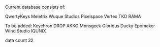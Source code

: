 Current database consists of:

QwertyKeys
Meletrix
Wuque Studios
Pixelspace
Vertex
TKD
RAMA

To be added:
Keychron
DROP
AKKO
Monsgeek
Glorious 
Ducky
Epomaker
Wind Studio
IQUNIX

data count 32